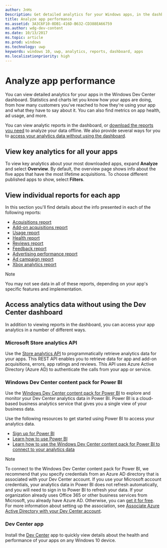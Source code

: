 ```yaml
---
author: JnHs
Description: Get detailed analytics for your Windows apps, in the dashboard or via other methods.
title: Analyze app performance
ms.assetid: 3A3C6F10-0DB1-416D-B632-CD388EA66759
ms.author: wdg-dev-content
ms.date: 10/13/2017
ms.topic: article
ms.prod: windows
ms.technology: uwp
keywords: windows 10, uwp, analytics, reports, dashboard, apps
ms.localizationpriority: high
---
```


# Analyze app performance

You can view detailed analytics for your apps in the Windows Dev Center dashboard. Statistics and charts let you know how your apps are doing, from how many customers you've reached to how they're using your app and what they have to say about it. You can also find metrics on app health, ad usage, and more.

You can view analytic reports in the dashboard, or [download the reports you need](download-analytic-reports.md) to analyze your data offline. We also provide several ways for you to [access your analytics data without using the dashboard](#no-dashboard).

## View key analytics for all your apps

To view key analytics about your most downloaded apps, expand **Analyze** and select **Overview**. By default, the overview page shows info about the five apps that have the most lifetime acquisitions. To choose different published apps to show, select **Filters**.

## View individual reports for each app

In this section you'll find details about the info presented in each of the following reports:

-   [Acquisitions report](acquisitions-report.md)
-   [Add-on acquisitions report](add-on-acquisitions-report.md)
-   [Usage report](usage-report.md)
-   [Health report](health-report.md)
-   [Reviews report](reviews-report.md)
-   [Feedback report](feedback-report.md)
-   [Advertising performance report](advertising-performance-report.md)
-   [Ad campaign report](promote-your-app-report.md)
-   [Xbox analytics report](xbox-analytics-report.md)

> [!NOTE]
> You may not see data in all of these reports, depending on your app's specific features and implementation.

<span id="no-dashboard"/>

## Access analytics data without using the Dev Center dashboard

In addition to viewing reports in the dashboard, you can access your app analytics in a number of different ways.

### Microsoft Store analytics API

Use the [Store analytics API](../monetize/access-analytics-data-using-windows-store-services.md) to programmatically retrieve analytics data for your apps. This REST API enables you to retrieve data for app and add-on acquisitions, errors, app ratings and reviews. This API uses Azure Active Directory (Azure AD) to authenticate the calls from your app or service.

### Windows Dev Center content pack for Power BI

Use the [Windows Dev Center content pack for Power BI](https://powerbi.microsoft.com/documentation/powerbi-content-pack-windows-dev-center/) to explore and monitor your Dev Center analytics data in Power BI. Power BI is a cloud-based business analytics service that gives you a single view of your business data.

Use the following resources to get started using Power BI to access your analytics data.

* [Sign up for Power BI](https://powerbi.microsoft.com/documentation/powerbi-service-self-service-signup-for-power-bi/)
* [Learn how to use Power BI](https://powerbi.microsoft.com/guided-learning/)
* [Learn how to use the Windows Dev Center content pack for Power BI to connect to your analytics data](https://powerbi.microsoft.com/documentation/powerbi-content-pack-windows-dev-center/)

> [!NOTE]
> To connect to the Windows Dev Center content pack for Power BI, we recommend that you specify credentials from an Azure AD directory that is associated with your Dev Center account. If you use your Microsoft account credentials, your analytics data in Power BI does not refresh automatically, and you will need to sign in to Power BI to refresh your data. If your organization already uses Office 365 or other business services from Microsoft, you already have Azure AD. Otherwise, you can [get it for free](http://go.microsoft.com/fwlink/p/?LinkId=703757). For more information about setting up the association, see [Associate Azure Active Directory with your Dev Center account](associate-azure-ad-with-dev-center.md).

### Dev Center app

Install the [Dev Center](https://www.microsoft.com/store/apps/dev-center/9nblggh4r5ws) app to quickly view details about the health and performance of your apps on any Windows 10 device.

